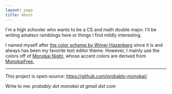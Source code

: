```yaml
---
layout: page
title: About
---
```


I'm a high schooler who wants to be a CS and math double major. I'll be writing amateur ramblings here or things I find mildly interesting.

I named myself after [the color scheme by Wimer Hazenberg](https://monokai.pro/) since it is and always has been my favorite text editor theme. However, I mainly use the colors off of [Monokai Night,](https://github.com/fabiospampinato/vscode-monokai-night) whose accent colors are derived from [MonokaiFree.](https://github.com/gerardroche/sublime-monokai-free)

---

This project is open-source: <https://github.com/probably-monokai/>

Write to me: *probably dot monokai at gmail dot com*